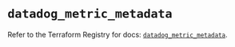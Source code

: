# `datadog_metric_metadata`

Refer to the Terraform Registry for docs: [`datadog_metric_metadata`](https://registry.terraform.io/providers/datadog/datadog/3.52.1/docs/resources/metric_metadata).
